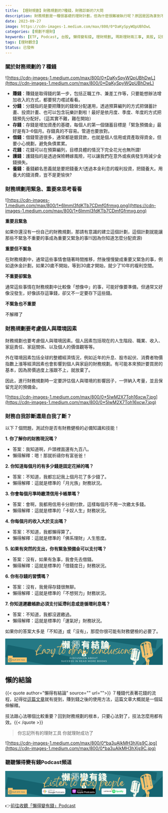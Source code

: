 ```yaml
---
title: 【理財規劃】財務規劃的7種錢，財務診斷的7大問
description: 財務規劃是一種很基礎的理財計劃，但為什麼很難被執行呢？原因是因為拿到不把錢當辛苦錢，因為工作的辛苦，職場的勞累讓我們認為拿到錢就應該好好享受一下。但如果今天是拿輕鬆賺到的錢去享樂一下呢？是不是更痛快？
date: 2023-09-27
image: https://cdn-images-1.medium.com/max/800/0*DaKySpyWQpUBhDwL
categories: [規劃不理財]
keywords: [ETF, Podcast, 台股, 懶得變有錢, 理財規劃, 瑪斯理財兩三事, 美股, 記帳, 讀書心得, 財務規劃]
tags: [理財觀念]
Status: 已發佈
---
```


### 關於財務規劃的７種錢
![https://cdn-images-1.medium.com/max/800/0*DaKySpyWQpUBhDwL](https://cdn-images-1.medium.com/max/800/0*DaKySpyWQpUBhDwL)

- **賺錢**：賺錢是取得錢的第一步，包括正職工作、兼差工作等，只要能想辦法增加收入的方式，都要努力嚐試看看。
- **分錢**：分錢指的是要把賺到的錢做分配運用，透過預算編列的方式把儲蓄計畫、投資計畫、也可以包含玩樂計劃啦！最好是依月度、季度、年度的方式把錢預先分配好。（這其實不難，難在開始）
- **存錢**：存錢是增加資產的基礎，每個人的第一個儲蓄目標是「緊急預備金」最好是有3–6個月。存錢真的不容易。管道也要放對。
- **借錢**：借錢管道很多，通常都是銀貸款，也就是個人信用或資產取得資金，但要小心規劃，避免負債累累。
- **花錢**：花錢可以在預算編列，目標具體的情況下完全花光也無所謂!
- **護錢**：護錢指的是透過保險轉嫁風險，可以讓我們在意外或疾病發生時減少金錢損失。
- **養錢**：養錢顧名思義就是要把錢養大!透過本金利息的複利投資，把錢養大。用養大的錢消費，豈不是更愉快?

### **財務規劃用緊急、重要來思考看看**

![https://cdn-images-1.medium.com/max/800/1*6lmmI3fdKTb7CDmfGfrmxg.png](https://cdn-images-1.medium.com/max/800/1*6lmmI3fdKTb7CDmfGfrmxg.png)

**重要且緊急**

如果你還沒有一份自己的財務規劃，那請有意識的建立這個計劃，這個計劃就能讓那些不緊急不重要的事成為重要又緊急的事!!(因為你知道怎麼分配資源)

**重要但不緊急**

在財務規劃中，通常這些事情會隨著時間推移，然後慢慢變成重要又緊急的事，例如退休金計劃，如果20歲不開始，等到30歲才開始，就少了10年的複利空間。

**不重要卻緊急**

通常這些事情在財務規劃中比較像「想像中」的事，可能好像要準備，但通常又好像沒發生，好像該存這筆錢，卻又不一定要存下這些錢。

**不緊急也不重要**

不解釋了

### **財務規劃要考慮個人與環境因素**

財務規劃也要考慮個人與環境因素。個人因素包括現在的人生階段、職業、收入、家庭責任、家庭關係、以及個人的價值觀等等。

外在環境因素包括全球的整體經濟情況，例如近年的升息、股市起伏、消費者物價指數上漲等經濟因素也會影響到個人與家庭的財務規劃。有可能本來預計要買房的基本，因為房價過度上漲跟不上，就放棄了。

因此，進行財務規劃時一定要評估個人與環境的影響因子，一併納入考量，並且保留充足的預備金。

![https://cdn-images-1.medium.com/max/800/0*5lwM2X7Toh16xcw7.jpg](https://cdn-images-1.medium.com/max/800/0*5lwM2X7Toh16xcw7.jpg)

### 財務自我診斷還是自我了斷？

以下７個問題，測試你是否有財務健檢的必備知識和技能！

**1. 你了解你的財務現況嗎？**

- 答案：我知道啊，戶頭裡面還有九百八。
- 懶得解釋：嗯！那就祈禱你有富爸爸！

**2. 你知道每個月的有多少錢是固定花掉的嗎？**

- 答案：不知道，我都忘記我上個月花了多少錢了。
- 懶得解釋：這就是標準的「月光族」財務狀況。

**3. 你會每個月準時繳清信用卡帳單嗎？**

- 答案：會啊，我都用信用卡分期付款，這樣每個月不用一次繳太多錢。
- 懶得解釋：這就是標準的「卡奴人生」財務狀況。

**4. 你每個月的收入大於支出嗎？**

- 答案：不知道，我都懶得算了。
- 懶得解釋：這就是標準的「佛系理財」人生態度。

**5. 如果有突然的支出，你有緊急預備金可以支付嗎？**

- 答案：沒有，如果有急事，我會先去借錢。
- 懶得解釋：這就是標準的「借錢度日」財務狀況。

**6. 你有存錢的習慣嗎？**

- 答案：沒有，我覺得存錢很無聊。
- 懶得解釋：這就是標準的「不想努力」財務狀況。

**7. 你知道遲繳帳款必須支付延滯利息或是循環利息嗎？**

- 答案：不知道，我都沒遲繳過。
- 懶得解釋：這就是標準的「運氣好」財務狀況。

如果你的答案大多是「不知道」或「沒有」，那麼你很可能有財務健檢的必要了。

![Lazytodrawconclusions.svg](Lazytodrawconclusions.svg)
## 懶的結論


{{< quote author="懶得有結論" source="" url="">}}
７種錢代表著花錢的流程，記得從[這篇文章](https://medium.com/lazytoberich/%E6%94%B6%E6%94%AF-%E6%8B%BF%E5%88%B0%E8%96%AA%E6%B0%B4%E5%B0%B1%E6%87%89%E8%A9%B2%E8%A6%81%E9%80%99%E6%A8%A3%E5%88%86%E9%85%8D-7a9b5f88cd96)就有提到，賺到錢之後的使用方法，這篇文章大概就是一個延伸解釋。

技法跟心法哪個比較重要？回到財務規劃的根本，只要心法對了，技法怎麼用都有效。{{< /quote >}}

> 你忘記所有的理財工具 你就理財成功了
> 

![https://cdn-images-1.medium.com/max/800/0*ba3uAlkMH3hXjs9C.jpg](https://cdn-images-1.medium.com/max/800/0*ba3uAlkMH3hXjs9C.jpg)

### 聽聽懶得變有錢Podcast頻道

![Lisenttolazypeople.svg](Lisenttolazypeople.svg)

👉[前往收聽「懶得變有錢」Podcast](https://solink.soundon.fm/lazytoberich)

